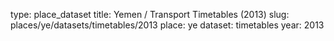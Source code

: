 type: place_dataset
title: Yemen / Transport Timetables (2013)
slug: places/ye/datasets/timetables/2013
place: ye
dataset: timetables
year: 2013
